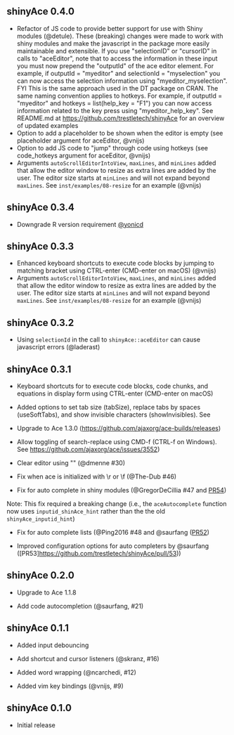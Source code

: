 shinyAce 0.4.0
--------------------------------------------------------------------

* Refactor of JS code to provide better support for use with Shiny modules (@detule). These (breaking) changes were made to work with shiny modules and make the javascript in the package more easily maintainable and extensible. If you use "selectionID" or "cursorID" in calls to "aceEditor", note that to access the information in these input you must now prepend the "outputId" of the ace editor element. For example, if outputId = "myeditor" and selectionId = "myselection" you can now access the selection information using "myeditor_myselection". FYI This is the same approach used in the DT package on CRAN. The same naming convention applies to hotkeys.  For example, if outputId = "myeditor" and hotkeys = list(help_key = "F1") you can now access information related to the key press using "myeditor_help_key". See README.md at https://github.com/trestletech/shinyAce for an overview of updated examples
* Option to add a placeholder to be shown when the editor is empty (see placeholder argument for aceEditor, @vnijs)
* Option to add JS code to "jump" through code using hotkeys (see code_hotkeys argument for aceEditor, @vnijs)
* Arguments `autoScrollEditorIntoView`, `maxLines`, and `minLines` added that allow the editor window to resize as extra lines are added by the user. The editor size starts at `minLines` and will not expand beyond `maxLines`. See `inst/examples/08-resize` for an example (@vnijs)

shinyAce 0.3.4
--------------------------------------------------------------------

* Downgrade R version requirement [@yonicd](https://github.com/trestletech/shinyAce/issues/61) 

shinyAce 0.3.3
--------------------------------------------------------------------

* Enhanced keyboard shortcuts to execute code blocks by jumping to matching bracket using CTRL-enter (CMD-enter on macOS) (@vnijs)
* Arguments `autoScrollEditorIntoView`, `maxLines`, and `minLines` added that allow the editor window to resize as extra lines are added by the user. The editor size starts at `minLines` and will not expand beyond `maxLines`. See `inst/examples/08-resize` for an example (@vnijs)

shinyAce 0.3.2
--------------------------------------------------------------------

* Using `selectionId` in the call to `shinyAce::aceEditor` can cause javascript errors (@laderast)

shinyAce 0.3.1
--------------------------------------------------------------------

* Keyboard shortcuts for to execute code blocks, code chunks, and equations in display form using CTRL-enter (CMD-enter on macOS)

* Added options to set tab size (tabSize), replace tabs by spaces (useSoftTabs), and show invisible characters (showInvisibles). See 

* Upgrade to Ace 1.3.0 (https://github.com/ajaxorg/ace-builds/releases)

* Allow toggling of search-replace using CMD-f (CTRL-f on Windows). See https://github.com/ajaxorg/ace/issues/3552)

* Clear editor using "" (@dmenne #30)

* Fix when ace is initialized with \r or \f (@The-Dub #46)

* Fix for auto complete in shiny modules (@GregorDeCillia #47 and [PR54](https://github.com/trestletech/shinyAce/pull/54))

Note: This fix required a breaking change (i.e., the `aceAutocomplete` function now uses `inputid_shinAce_hint` rather than the the old `shinyAce_inputid_hint`)

* Fix for auto complete lists (@Ping2016 #48 and @saurfang  ([PR52](https://github.com/trestletech/shinyAce/pull/52))

* Improved configuration options for auto completers by @saurfang ([PR53]https://github.com/trestletech/shinyAce/pull/53))


shinyAce 0.2.0
--------------------------------------------------------------------

* Upgrade to Ace 1.1.8

* Add code autocompletion (@saurfang, #21)


shinyAce 0.1.1
--------------------------------------------------------------------

* Added input debouncing

* Add shortcut and cursor listeners (@skranz, #16)

* Added word wrapping (@ncarchedi, #12)

* Added vim key bindings (@vnijs, #9)


shinyAce 0.1.0
--------------------------------------------------------------------

* Initial release
